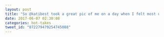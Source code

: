 ```yaml
---
layout: post
title: "So @katibest took a great pic of me on a day when I felt most unappealing. How does she do it?!"
date: 2017-06-07 02:30:08
categories: hot-takes
tweet_id: "872279479254745088"
---
```



<!-- Original tweet: https://twitter.com/i/status/872279479254745088 -->